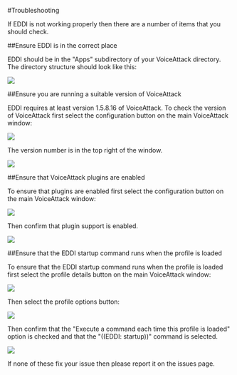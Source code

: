 #Troubleshooting

If EDDI is not working properly then there are a number of items that you should check.

##Ensure EDDI is in the correct place

EDDI should be in the "Apps" subdirectory of your VoiceAttack directory.  The directory structure should look like this:

![](images/Directory.jpg)

##Ensure you are running a suitable version of VoiceAttack

EDDI requires at least version 1.5.8.16 of VoiceAttack.  To check the version of VoiceAttack first select the configuration button on the main VoiceAttack window:

![](images/MainOptions.jpg)

The version number is in the top right of the window.

![](images/OptionsVersion.jpg)

##Ensure that VoiceAttack plugins are enabled

To ensure that plugins are enabled first select the configuration button on the main VoiceAttack window:

![](images/MainOptions.jpg)

Then confirm that plugin support is enabled.

![](images/OptionsPluginSupport.jpg)

##Ensure that the EDDI startup command runs when the profile is loaded

To ensure that the EDDI startup command runs when the profile is loaded first select the profile details button on the main VoiceAttack window:

![](images/MainProfile.jpg)

Then select the profile options button:

![](images/ProfileOptions.jpg)

Then confirm that the "Execute a command each time this profile is loaded" option is checked and that the "((EDDI: startup))" command is selected.

![](images/ProfileOptionsOnLoad.jpg)

If none of these fix your issue then please report it on the issues page.